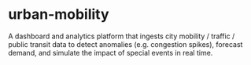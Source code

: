 # urban-mobility
A dashboard and analytics platform that ingests city mobility / traffic / public transit data to detect anomalies (e.g. congestion spikes), forecast demand, and simulate the impact of special events in real time.

